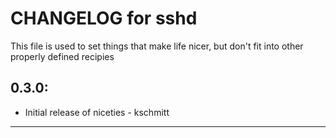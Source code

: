 # CHANGELOG for sshd

This file is used to set things that make life nicer, but don't fit into other properly defined recipies

## 0.3.0:

* Initial release of niceties - kschmitt

- - -
